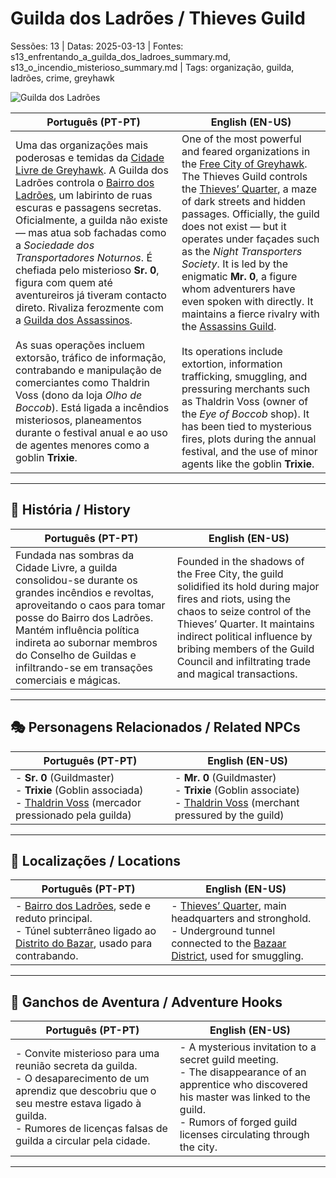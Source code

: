 # Guilda dos Ladrões / Thieves Guild

Sessões: 13 | Datas: 2025-03-13 | Fontes: s13_enfrentando_a_guilda_dos_ladroes_summary.md, s13_o_incendio_misterioso_summary.md | Tags: organização, guilda, ladrões, crime, greyhawk

![Guilda dos Ladrões](assets/organization/org_blank.png)

| **Português (PT-PT)** | **English (EN-US)** |
|-----------------------|---------------------|
| Uma das organizações mais poderosas e temidas da [Cidade Livre de Greyhawk](free_city_of_greyhawk.md). A Guilda dos Ladrões controla o [Bairro dos Ladrões](bairro_dos_ladroes.md), um labirinto de ruas escuras e passagens secretas. Oficialmente, a guilda não existe — mas atua sob fachadas como a *Sociedade dos Transportadores Noturnos*. É chefiada pelo misterioso **Sr. 0**, figura com quem até aventureiros já tiveram contacto direto. Rivaliza ferozmente com a [Guilda dos Assassinos](assassins_guild.md). <br><br> As suas operações incluem extorsão, tráfico de informação, contrabando e manipulação de comerciantes como Thaldrin Voss (dono da loja *Olho de Boccob*). Está ligada a incêndios misteriosos, planeamentos durante o festival anual e ao uso de agentes menores como a goblin **Trixie**. | One of the most powerful and feared organizations in the [Free City of Greyhawk](free_city_of_greyhawk.md). The Thieves Guild controls the [Thieves’ Quarter](bairro_dos_ladroes.md), a maze of dark streets and hidden passages. Officially, the guild does not exist — but it operates under façades such as the *Night Transporters Society*. It is led by the enigmatic **Mr. 0**, a figure whom adventurers have even spoken with directly. It maintains a fierce rivalry with the [Assassins Guild](assassins_guild.md). <br><br> Its operations include extortion, information trafficking, smuggling, and pressuring merchants such as Thaldrin Voss (owner of the *Eye of Boccob* shop). It has been tied to mysterious fires, plots during the annual festival, and the use of minor agents like the goblin **Trixie**. |

---

## 📖 História / History

| **Português (PT-PT)** | **English (EN-US)** |
|-----------------------|---------------------|
| Fundada nas sombras da Cidade Livre, a guilda consolidou-se durante os grandes incêndios e revoltas, aproveitando o caos para tomar posse do Bairro dos Ladrões. Mantém influência política indireta ao subornar membros do Conselho de Guildas e infiltrando-se em transações comerciais e mágicas. | Founded in the shadows of the Free City, the guild solidified its hold during major fires and riots, using the chaos to seize control of the Thieves’ Quarter. It maintains indirect political influence by bribing members of the Guild Council and infiltrating trade and magical transactions. |

---

## 🎭 Personagens Relacionados / Related NPCs

| **Português (PT-PT)** | **English (EN-US)** |
|-----------------------|---------------------|
| - **Sr. 0** (Guildmaster)<br>- **Trixie** (Goblin associada)<br>- [Thaldrin Voss](thaldrin_voss.md) (mercador pressionado pela guilda) | - **Mr. 0** (Guildmaster)<br>- **Trixie** (Goblin associate)<br>- [Thaldrin Voss](thaldrin_voss.md) (merchant pressured by the guild) |

---

## 📌 Localizações / Locations

| **Português (PT-PT)** | **English (EN-US)** |
|-----------------------|---------------------|
| - [Bairro dos Ladrões](bairro_dos_ladroes.md), sede e reduto principal.<br>- Túnel subterrâneo ligado ao [Distrito do Bazar](distrito_do_bazar.md), usado para contrabando. | - [Thieves’ Quarter](bairro_dos_ladroes.md), main headquarters and stronghold.<br>- Underground tunnel connected to the [Bazaar District](distrito_do_bazar.md), used for smuggling. |

---

## 🎲 Ganchos de Aventura / Adventure Hooks

| **Português (PT-PT)** | **English (EN-US)** |
|-----------------------|---------------------|
| - Convite misterioso para uma reunião secreta da guilda.<br>- O desaparecimento de um aprendiz que descobriu que o seu mestre estava ligado à guilda.<br>- Rumores de licenças falsas de guilda a circular pela cidade. | - A mysterious invitation to a secret guild meeting.<br>- The disappearance of an apprentice who discovered his master was linked to the guild.<br>- Rumors of forged guild licenses circulating through the city. |

---
